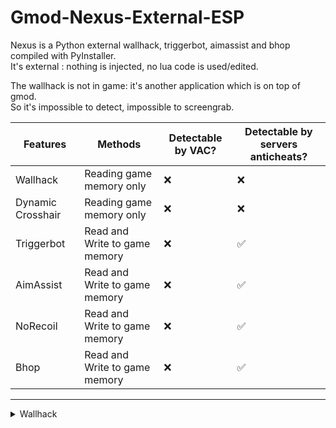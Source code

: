 # Gmod-Nexus-External-ESP  
Nexus is a Python external wallhack, triggerbot, aimassist and bhop compiled with PyInstaller.  
It's external : nothing is injected, no lua code is used/edited.  
  
The wallhack is not in game: it's another application which is on top of gmod.  
So it's impossible to detect, impossible to screengrab.  

|Features|Methods|Detectable by VAC?|Detectable by servers anticheats?
|-|-|-|-|
Wallhack|Reading game memory only|❌|❌
Dynamic Crosshair|Reading game memory only|❌|❌
Triggerbot|Read and Write to game memory|❌|✅
AimAssist|Read and Write to game memory|❌|✅
NoRecoil|Read and Write to game memory|❌|✅
Bhop|Read and Write to game memory|❌|✅
---
  
<details>
<summary>Wallhack</summary>
https://www.youtube.com/watch?v=-FNxdR3HOYo
</details>
